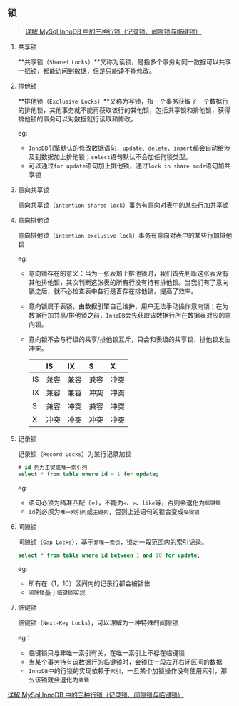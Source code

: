 
## 锁

> [详解 MySql InnoDB 中的三种行锁（记录锁、间隙锁与临键锁）](https://juejin.im/post/5b8577c26fb9a01a143fe04e)
    

1. 共享锁

    **共享锁（`Shared Locks`）**又称为读锁，是指多个事务对同一数据可以共享一把锁，都能访问到数据，但是只能读不能修改。

2. 排他锁

    **排他锁（`Exclusive Locks`）**又称为写锁，指一个事务获取了一个数据行的排他锁，其他事务就不能再获取该行的其他锁，包括共享锁和排他锁，获得排他锁的事务可以对数据就行读取和修改。
    
    eg:
    - `InnoDB`引擎默认的修改数据语句，`update`、`delete`、`insert`都会自动给涉及到数据加上排他锁；`select`语句默认不会加任何锁类型。
    - 可以通过`for update`语句加上排他锁，通过`lock in share mode`语句加共享锁

3. 意向共享锁

    意向共享锁（`intention shared lock`）事务有意向对表中的某些行加共享锁
    
4. 意向排他锁

    意向排他锁（`intention exclusive lock`）事务有意向对表中的某些行加排他锁
    
    eg:
    - 意向锁存在的意义：当为一张表加上排他锁时，我们首先判断这张表没有其他排他锁，其次判断这张表的所有行没有持有排他锁。当我们有了意向锁之后，就不必检查表中各行是否存在排他锁，提高了效率。
    - 意向锁属于表锁，由数据引擎自己维护，用户无法手动操作意向锁；在为数据行加共享/排他锁之前，`InnoDB`会先获取该数据行所在数据表对应的意向锁。
    - 意向锁不会与行级的共享/排他锁互斥，只会和表级的共享锁、排他锁发生冲突。
    
        | | IS | IX | S |  X |
        |:--- | :--- | :--- | :--- | :---|
        | IS | 兼容 | 兼容 | 兼容 | 冲突 |
        | IX | 兼容 | 兼容 | 冲突 | 冲突 |
        | S | 兼容 | 冲突 | 兼容 | 冲突 |
        | X | 冲突 | 冲突 | 冲突 | 冲突 |

5. 记录锁

    记录锁（`Record Locks`）为某行记录加锁
    
    ```sql
    # id 列为主键或唯一索引列
    select * from table where id = 1 for update;
    ```
    
    eg:
    - 语句必须为精准匹配（=），不能为`<`、`>`、`like`等，否则会退化为`临键锁`
    - `id`列必须为`唯一索引列`或`主键列`，否则上述语句的锁会变成`临键锁`
    
6. 间隙锁

    间隙锁（`Gap Locks`），基于`非唯一索引`，锁定一段范围内的索引记录。
    
    ```sql
    select * from table where id between 1 and 10 for update;
    ```
    
    eg:
    - 所有在（1，10）区间内的记录行都会被锁住
    - `间隙锁`基于`临键锁`实现
    
7. 临键锁

    临键锁（`Next-Key Locks`），可以理解为一种特殊的间隙锁
    
    eg：
    - 临键锁只与非唯一索引有关，在唯一索引上不存在临键锁
    - 当某个事务持有该数据行的临键锁时，会锁住一段左开右闭区间的数据
    - `InnoDB`中的行锁的实现依赖于`索引`，一旦某个加锁操作没有使用索引，那么该锁就会退化为`表锁`
    
[详解 MySql InnoDB 中的三种行锁（记录锁、间隙锁与临键锁）](https://juejin.im/post/5b8577c26fb9a01a143fe04e)
    


